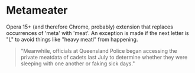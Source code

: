 Metameater
==========

Opera 15+ (and therefore Chrome, probably) extension that replaces occurrences of 'meta' with 'meat'. An exception is made if the next letter is "L" to avoid things like "heavy meatl" from happening.

>"Meanwhile, officials at Queensland Police began accessing the private meatdata of cadets last July to determine whether they were sleeping with one another or faking sick days."
